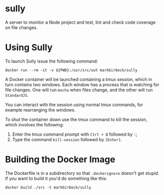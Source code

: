 sully
=====

A server to monitor a Node project and test, lint and check code coverage on file changes.

# Using Sully

To launch Sully issue the following command:

```shell
docker run --rm -it -v ${PWD}:/usr/src/uut markbirbeck/sully
```

A Docker container will be launched containing a tmux session, which in turn contains two windows. Each window has a process that is watching for file changes. One will run `mocha` when files change, and the other will run `StandardJS`.

You can interact with the session using normal tmux commands, for example rearranging the windows.

To shut the container down use the tmux command to kill the session, which involves the following:

1. Enter the tmux command prompt with `Ctrl + B` followed by `:`;
2. Type the command `kill-session` followed by `[Enter]`.

# Building the Docker Image

The Dockerfile is in a subdirectory so that `.dockerignore` doesn't get stupid. If you want to build it you'd do something like this:

```shell
docker build ./src -t markbirbeck/sully
```
